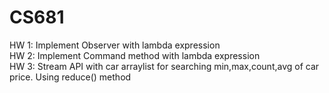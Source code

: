 # CS681
HW 1: Implement Observer with lambda expression <br /> 
HW 2: Implement Command method with lambda expression   
HW 3: Stream API with car arraylist for searching min,max,count,avg of car price. Using reduce() method  <br />
